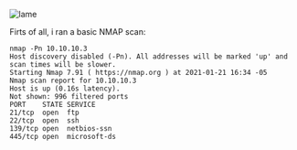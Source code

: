 ![lame](https://user-images.githubusercontent.com/43796175/105421932-e835bc80-5c10-11eb-9ace-f5e0f34407d4.jpg)

Firts of all, i ran a basic NMAP scan:
```
nmap -Pn 10.10.10.3
Host discovery disabled (-Pn). All addresses will be marked 'up' and scan times will be slower.
Starting Nmap 7.91 ( https://nmap.org ) at 2021-01-21 16:34 -05
Nmap scan report for 10.10.10.3
Host is up (0.16s latency).
Not shown: 996 filtered ports
PORT    STATE SERVICE
21/tcp  open  ftp
22/tcp  open  ssh
139/tcp open  netbios-ssn
445/tcp open  microsoft-ds
```

